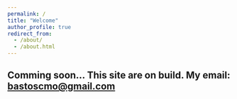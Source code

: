 ```yaml
---
permalink: /
title: "Welcome"
author_profile: true
redirect_from:
  - /about/
  - /about.html
---
```


Comming soon...
This site are on build.
My email: bastoscmo@gmail.com
------
